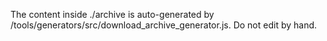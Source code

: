The content inside ./archive is auto-generated by /tools/generators/src/download_archive_generator.js. Do not edit by hand.
